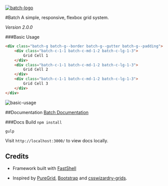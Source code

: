 
[![batch-logo](https://martskin.github.io/batch/assets/img/batch-logo-small.svg)](https://martskin.github.io/batch)


#Batch
A simple, responsive, flexbox grid system.

*Version 2.0.0*

###Basic Usage
```html
<div class="batch-g batch-g--border batch-g--gutter batch-g--padding">
	<div class="batch-c-1-1 batch-c-md-1-2 batch-c-lg-1-3">
		Grid Cell 1
	</div>
	<div class="batch-c-1-1 batch-c-md-1-2 batch-c-lg-1-3">
		Grid Cell 2
	</div>
	<div class="batch-c-1-1 batch-c-md-1-2 batch-c-lg-1-3">
		Grid Cell 3
	</div>
</div>
```

![basic-usage](https://cloud.githubusercontent.com/assets/3717760/9275606/3f007484-426c-11e5-9b05-94671aaaf562.png)


##Documentation
[Batch Documentation](https://martskin.github.io/batch)


###Docs Build
``npm install``

``gulp``

Visit `http://localhost:3000/` to view docs locally.

## Credits
* Framework built with [FastShell](https://github.com/HosseinKarami/fastshell)

* Inspired by [PureGrid](http://purecss.io/grids/), [Bootstrap](http://getbootstrap.com/) and [csswizardry-grids](http://csswizardry.com/csswizardry-grids/). 